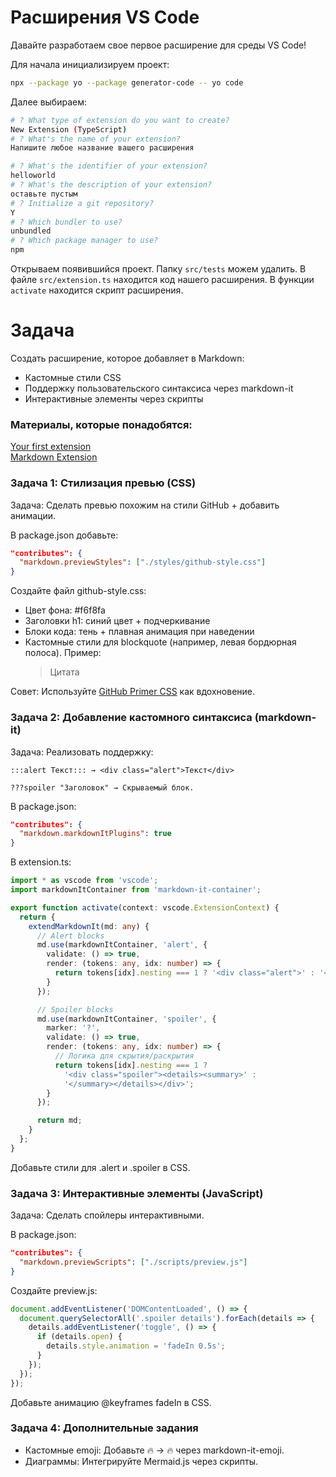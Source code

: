 # Расширения VS Code

Давайте разработаем свое первое расширение для среды VS Code!

Для начала инициализируем проект:
```bash
npx --package yo --package generator-code -- yo code
```

Далее выбираем:
```bash
# ? What type of extension do you want to create?
New Extension (TypeScript)
# ? What's the name of your extension?
Напишите любое название вашего расширения

# ? What's the identifier of your extension?
helloworld
# ? What's the description of your extension?
оставьте пустым
# ? Initialize a git repository?
Y
# ? Which bundler to use?
unbundled
# ? Which package manager to use?
npm
```


Открываем появившийся проект. Папку `src/tests` можем удалить. В файле `src/extension.ts` находится код нашего расширения. В функции `activate` находится скрипт расширения.

# Задача
Создать расширение, которое добавляет в Markdown:
- Кастомные стили CSS
- Поддержку пользовательского синтаксиса через markdown-it
- Интерактивные элементы через скрипты

### Материалы, которые понадобятся:
[Your first extension](https://code.visualstudio.com/api/get-started/your-first-extension)\
[Markdown Extension](https://code.visualstudio.com/api/extension-guides/markdown-extension)

### Задача 1: Стилизация превью (CSS)
Задача: Сделать превью похожим на стили GitHub + добавить анимации.

В package.json добавьте:
```json
"contributes": {
  "markdown.previewStyles": ["./styles/github-style.css"]
}
```
Создайте файл github-style.css:

- Цвет фона: #f6f8fa
- Заголовки h1: синий цвет + подчеркивание
- Блоки кода: тень + плавная анимация при наведении
- Кастомные стили для blockquote (например, левая бордюрная полоса). Пример:
  <blockquote>Цитата</blockquote>

Совет: Используйте [GitHub Primer CSS](https://primer.style/css/) как вдохновение.

### Задача 2: Добавление кастомного синтаксиса (markdown-it)
Задача: Реализовать поддержку:

```:::alert Текст::: → <div class="alert">Текст</div>```

```???spoiler "Заголовок" → Скрываемый блок.```

В package.json:

```json
"contributes": {
  "markdown.markdownItPlugins": true
}
```

В extension.ts:
```typescript
import * as vscode from 'vscode';
import markdownItContainer from 'markdown-it-container';

export function activate(context: vscode.ExtensionContext) {
  return {
    extendMarkdownIt(md: any) {
      // Alert blocks
      md.use(markdownItContainer, 'alert', {
        validate: () => true,
        render: (tokens: any, idx: number) => {
          return tokens[idx].nesting === 1 ? '<div class="alert">' : '</div>';
        }
      });

      // Spoiler blocks
      md.use(markdownItContainer, 'spoiler', {
        marker: '?',
        validate: () => true,
        render: (tokens: any, idx: number) => {
          // Логика для скрытия/раскрытия
          return tokens[idx].nesting === 1 ? 
            '<div class="spoiler"><details><summary>' : 
            '</summary></details></div>';
        }
      });

      return md;
    }
  };
}
```
Добавьте стили для .alert и .spoiler в CSS.

### Задача 3: Интерактивные элементы (JavaScript)
Задача: Сделать спойлеры интерактивными.

В package.json:
```json
"contributes": {
  "markdown.previewScripts": ["./scripts/preview.js"]
}
```
Создайте preview.js:

```javascript
document.addEventListener('DOMContentLoaded', () => {
  document.querySelectorAll('.spoiler details').forEach(details => {
    details.addEventListener('toggle', () => {
      if (details.open) {
        details.style.animation = 'fadeIn 0.5s';
      }
    });
  });
});
```
Добавьте анимацию @keyframes fadeIn в CSS.

### Задача 4: Дополнительные задания
- Кастомные emoji: Добавьте :fire: → 🔥 через markdown-it-emoji.
- Диаграммы: Интегрируйте Mermaid.js через скрипты.
